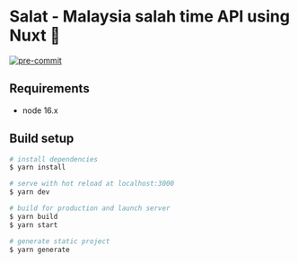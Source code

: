 # Salat - Malaysia salah time API using Nuxt 🕌

[![pre-commit](https://img.shields.io/badge/pre--commit-enabled-brightgreen?logo=pre-commit)](https://github.com/pre-commit/pre-commit)

## Requirements

* node 16.x

## Build setup

```bash
# install dependencies
$ yarn install

# serve with hot reload at localhost:3000
$ yarn dev

# build for production and launch server
$ yarn build
$ yarn start

# generate static project
$ yarn generate
```